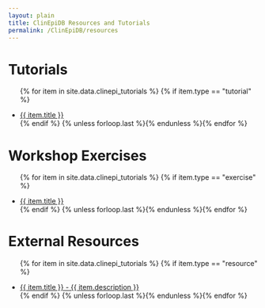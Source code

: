 ```yaml
---
layout: plain
title: ClinEpiDB Resources and Tutorials
permalink: /ClinEpiDB/resources
---
```


<div id="clinepi-tutorials">
  <h1>Tutorials</h1>
  <ul>

{% for item in site.data.clinepi_tutorials %}
 {% if item.type == "tutorial" %}
 <li id="{{ item.uid }}">
   <a href="https://eupathdb.org/tutorials/{{ item.fileName }}" title="{{ item.date  }} - {{ item.description  }}"><i class="fa fa-file-pdf-o"></i>{{ item.title }}</a>
 </li>
 {% endif %}
{% unless forloop.last %}{% endunless %}{% endfor %}

</ul>
</div>


<div id="clinepi-exercises">
  <h1>Workshop Exercises</h1>
  <ul>

{% for item in site.data.clinepi_tutorials %}
 {% if item.type == "exercise" %}
 <li id="{{ item.uid }}">
   <a href="https://eupathdb.org/tutorials/{{ item.fileName }}" title="{{ item.date  }} - {{ item.description  }}"><i class="fa fa-file-pdf-o"></i>{{ item.title }}</a>
 </li>
 {% endif %}
{% unless forloop.last %}{% endunless %}{% endfor %}

</ul>
</div>


<div id="clinepi-resources">
  <h1>External Resources</h1>
  <ul>

{% for item in site.data.clinepi_tutorials %}
 {% if item.type == "resource" %}
 <li id="{{ item.uid }}">
   <a target="_blank" href="{{ item.fileName }}" title="{{ item.description }}"></i>{{ item.title }} - {{ item.description }}</a>
 </li>
 {% endif %}
{% unless forloop.last %}{% endunless %}{% endfor %}

</ul>
</div>
